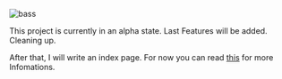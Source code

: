 ![bass](doc/bass.svg)

This project is currently in an alpha state. Last Features will be added. Cleaning up. 

After that, I will write an index page. For now you can read [this](https://gist.github.com/thar0x29a/367e5b92ce47c65b680a01ddf20cfc7a) for more Infomations. 
